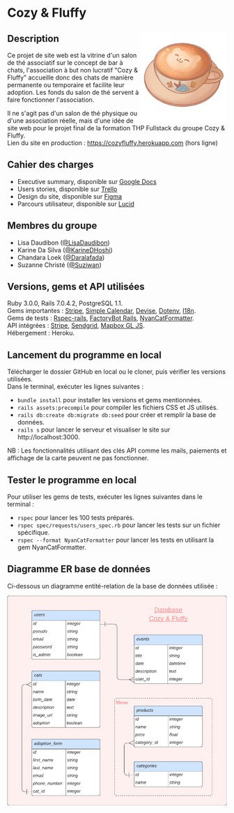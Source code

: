# Cozy & Fluffy

## Description <img src=/app/assets/images/cozy.png width="200" align="right" />
Ce projet de site web est la vitrine d'un salon de thé associatif sur le concept de bar à chats, l'association à but non lucratif "Cozy & Fluffy" accueille donc des chats de manière permanente ou temporaire et facilite leur adoption. Les fonds du salon de thé servent à faire fonctionner l'association.  

Il ne s'agit pas d'un salon de thé physique ou d'une association réelle, mais d'une idée de site web pour le projet final de la formation THP Fullstack du groupe Cozy & Fluffy.  
Lien du site en production : https://cozyfluffy.herokuapp.com (hors ligne)

## Cahier des charges
- Executive summary, disponible sur [Google Docs](https://docs.google.com/document/d/1DrETqztTcQTJiFipLb5W6aw6aajQehMRc0twlfnxpyc/edit#heading=h.lekq4on0km5s)
- Users stories, disponible sur [Trello](https://trello.com/b/3cWWWov9/cozy-fluffy)
- Design du site, disponible sur [Figma](https://www.figma.com/file/yt0mUXTpcsOyUIc003yAZc/Untitled?node-id=0-1&t=2N2gOae54vuPXuQP-0)
- Parcours utilisateur, disponible sur [Lucid](https://lucid.app/lucidchart/07ca552f-653f-4de0-93ee-92b8eed5fcba/edit?viewport_loc=-35%2C34%2C1707%2C779%2C0_0&invitationId=inv_f69a61cd-d4fb-4853-abf5-6cd8efadf594)

## Membres du groupe
- Lisa Daudibon ([@LisaDaudibon](https://github.com/LisaDaudibon))
- Karine Da Silva ([@KarineDHoshi](https://github.com/KarineDHoshi))
- Chandara Loek ([@Daralafada](https://github.com/Daralafada))
- Suzanne Christé ([@Suziwan](https://github.com/Suziwan))

## Versions, gems et API utilisées
Ruby 3.0.0, Rails 7.0.4.2, PostgreSQL 1.1.  
Gems importantes : [Stripe](https://github.com/stripe/stripe-ruby), [Simple Calendar](https://github.com/excid3/simple_calendar), [Devise](https://github.com/heartcombo/devise), [Dotenv](https://github.com/bkeepers/dotenv), [I18n](https://github.com/ruby-i18n/i18n).  
Gems de tests : [Rspec-rails](https://github.com/rspec/rspec-rails), [FactoryBot Rails](https://github.com/thoughtbot/factory_bot_rails), [NyanCatFormatter](https://github.com/mattsears/nyan-cat-formatter).  
API intégrées : [Stripe](https://stripe.com/docs/api), [Sendgrid](https://sendgrid.com/solutions/email-api/), [Mapbox GL JS](https://docs.mapbox.com/mapbox-gl-js/api/).  
Hébergement : Heroku.

## Lancement du programme en local
Télécharger le dossier GitHub en local ou le cloner, puis vérifier les versions utilisées.  
Dans le terminal, exécuter les lignes suivantes :
- `bundle install` pour installer les versions et gems mentionnées.
- `rails assets:precompile` pour compiler les fichiers CSS et JS utilisés.
- `rails db:create db:migrate db:seed` pour créer et remplir la base de données.
- `rails s` pour lancer le serveur et visualiser le site sur http://localhost:3000.  

NB : Les fonctionnalités utilisant des clés API comme les mails, paiements et affichage de la carte peuvent ne pas fonctionner.

## Tester le programme en local
Pour utiliser les gems de tests, exécuter les lignes suivantes dans le terminal :
- `rspec` pour lancer les 100 tests préparés.
- `rspec spec/requests/users_spec.rb` pour lancer les tests sur un fichier spécifique.
- `rspec --format NyanCatFormatter` pour lancer les tests en utilisant la gem NyanCatFormatter.

## Diagramme ER base de données
Ci-dessous un diagramme entité-relation de la base de données utilisée :  

<img src=/app/assets/images/database_cozyfluffy.png width="700">
